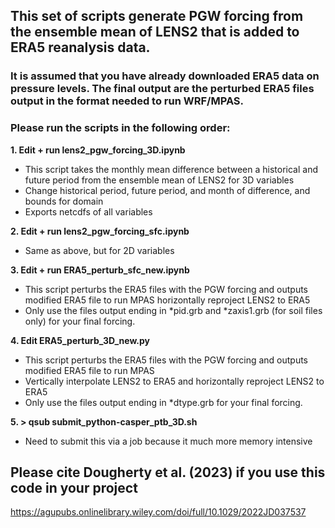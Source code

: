 ## This set of scripts generate PGW forcing from the ensemble mean of LENS2 that is added to ERA5 reanalysis data. 
### It is assumed that you have already downloaded ERA5 data on pressure levels. The final output are the perturbed ERA5 files output in the format needed to run WRF/MPAS. 

### Please run the scripts in the following order:
**1. Edit + run lens2_pgw_forcing_3D.ipynb**
- This script takes the monthly mean difference between a historical and future period from the ensemble mean of LENS2 for 3D variables
- Change historical period, future period, and month of difference, and bounds for domain
- Exports netcdfs of all variables

**2. Edit + run lens2_pgw_forcing_sfc.ipynb**
- Same as above, but for 2D variables

**3. Edit + run ERA5_perturb_sfc_new.ipynb**
- This script perturbs the ERA5 files with the PGW forcing and outputs modified ERA5 file to run MPAS
horizontally reproject LENS2 to ERA5
- Only use the files output ending in *pid.grb and *zaxis1.grb (for soil files only) for your final forcing. 

**4. Edit ERA5_perturb_3D_new.py**
- This script perturbs the ERA5 files with the PGW forcing and outputs modified ERA5 file to run MPAS
- Vertically interpolate LENS2 to ERA5 and horizontally reproject LENS2 to ERA5
- Only use the files output ending in *dtype.grb for your final forcing. 

**5. > qsub submit_python-casper_ptb_3D.sh**
- Need to submit this via a job because it much more memory intensive

## Please cite Dougherty et al. (2023) if you use this code in your project
https://agupubs.onlinelibrary.wiley.com/doi/full/10.1029/2022JD037537









